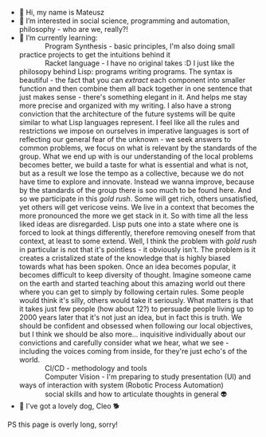 - 👋 Hi, my name is Mateusz
- 👀 I’m interested in social science, programming and automation, philosophy - who are we, really?!
- 🌱 I’m currently learning:\
&nbsp;&nbsp;&nbsp;&nbsp;&nbsp;&nbsp;&nbsp;&nbsp;&nbsp;&nbsp;&nbsp;&nbsp;
Program Synthesis - basic principles, I'm also doing small practice projects to get the intuitions behind it\
&nbsp;&nbsp;&nbsp;&nbsp;&nbsp;&nbsp;&nbsp;&nbsp;&nbsp;&nbsp;&nbsp;&nbsp;
Racket language - I have no original takes :D I just like the philosopy behind Lisp: programs writing programs. The syntax is beautiful - the fact that you can *extract* each component into smaller function and then combine them all back together in one sentence that just makes sense - there's something elegant in it. And helps me stay more precise and organized with my writing. I also have a strong conviction that the architecture of the future systems will be quite similar to what Lisp languages represent. I feel like all the rules and restrictions we impose on ourselves in imperative languages is sort of reflecting our general fear of the unknown - we seek answers to common problems, we focus on what is relevant by the standards of the group. What we end up with is our understanding of the local problems becomes better, we build a taste for what is essential and what is not, but as a result we lose the tempo as a collective, because we do not have time to explore and innovate. Instead we wanna improve, because by the standards of the group there is soo much to be found here. And so we participate in this *gold rush*. Some will get rich, others unsatisfied, yet others will get vericose veins. We live in a context that becomes the more pronounced the more we get stack in it. So with time all the less liked ideas are disregarded. Lisp puts one into a state where one is forced to look at things differently, therefore removing oneself from that context, at least to some extend. Well, I think the problem with *gold rush* in particular is not that it's pointless - it obviously isn't. The problem is it creates a cristalized state of the knowledge that is highly biased towards what has been spoken. Once an idea becomes popular, it becomes difficult to keep diversity of thought. Imagine someone came on the earth and started teaching about this amazing world out there where you can get to simply by following certain rules. Some people would think it's silly, others would take it seriously. What matters is that it takes just few people (how about 12?) to persuade people living up to 2000 years later that it's not just an idea, but in fact this is truth. We should be confident and obsessed when following our local objectives, but I think we should be also more... inquisitive individually about our convictions and carefully consider what we hear, what we see - including the voices coming from inside, for they're just echo's of the world.\
&nbsp;&nbsp;&nbsp;&nbsp;&nbsp;&nbsp;&nbsp;&nbsp;&nbsp;&nbsp;&nbsp;&nbsp;
CI/CD - methodology and tools\
&nbsp;&nbsp;&nbsp;&nbsp;&nbsp;&nbsp;&nbsp;&nbsp;&nbsp;&nbsp;&nbsp;&nbsp;
Computer Vision - I'm preparing to study presentation (UI) and ways of interaction with system (Robotic Process Automation)\
&nbsp;&nbsp;&nbsp;&nbsp;&nbsp;&nbsp;&nbsp;&nbsp;&nbsp;&nbsp;&nbsp;&nbsp;
social skills and how to articulate thoughts in general 👽
- 💞️ I've got a lovely dog, Cleo 🐕


PS this page is overly long, sorry!
<!---
zostaw/zostaw is a ✨ special ✨ repository because its `README.md` (this file) appears on your GitHub profile.
You can click the Preview link to take a look at your changes.
--->
